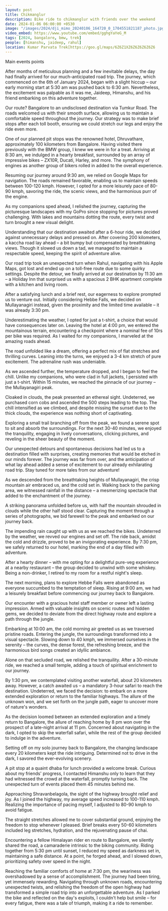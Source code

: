 ```yaml
---
layout: post
title: Chikmanglur
description: Bike ride to chikmanglur with friends over the weekend
date: 2024-01-06 06:00:00 +0530
image: "/images/2024/dji_mimo_20240106_164720_0_1704551821187_photo.jpg"
video_embed: https://www.youtube.com/embed/gghgYaYeG_M
tags: [2024, bangalore, bmw, trek]
people: [himanshu, jaideep, rahul]
location: Kumar Parvata Trek[https://goo.gl/maps/6Z6Z1XZ6Z6Z6Z6Z6Z6
---
```


Main events points

After months of meticulous planning and a few inevitable delays, the day had finally arrived for our much-anticipated road trip. The journey, which commenced on the 6th of January 2024, began with a slight hiccup – our early morning start at 5:30 am was pushed back to 6:30 am. Nevertheless, the excitement was palpable as it was me, Jaideep, Himanshu, and his friend embarking on this adventure together.

Our route? Bangalore to an undisclosed destination via Tumkur Road. The roads welcomed us with their smooth surface, allowing us to maintain a comfortable speed throughout the journey. Our strategy was to make brief stops after each toll booth, ensuring we could stretch our legs and enjoy the ride even more.

One of our planned pit stops was the renowned hotel, Dhruvathare, approximately 100 kilometers from Bangalore. Having visited there previously with the BMW group, I knew we were in for a treat. Arriving at 8:30 am, we indulged in a hearty breakfast, surrounded by an array of impressive bikes – ZX10R, Ducati, Harley, and more. The symphony of engines as another group of bikers rolled in added to the overall experience.

Resuming our journey around 9:30 am, we relied on Google Maps for navigation. The roads remained favorable, enabling us to maintain speeds between 100-120 kmph. However, I opted for a more leisurely pace of 80-90 kmph, savoring the ride, the scenic views, and the harmonious purr of the engine.

As my companions sped ahead, I relished the journey, capturing the picturesque landscapes with my GoPro since stopping for pictures proved challenging. With lakes and mountains dotting the route, every twist and turn brought a new visual delight.

Understanding that our destination awaited after a 6-hour ride, we decided against unnecessary delays and pressed on. After covering 200 kilometers, a kaccha road lay ahead – a bit bumpy but compensated by breathtaking views. Though it slowed us down a tad, we managed to maintain a respectable speed, keeping the spirit of adventure alive.

Our road trip took an unexpected turn when Rahul, navigating with his Apple Maps, got lost and ended up on a toll-free route due to some quirky settings. Despite the detour, we finally arrived at our destination by 11:30 am – a Holiday Inn that surprised us with a spacious 2 BHK apartment complete with a kitchen and living room.

After a satisfying lunch and a brief rest, our eagerness to explore prompted us to venture out. Initially considering Hebbe Falls, we decided on Mullayanagiri instead, given the proximity and the limited time available – it was already 3:30 pm.

Underestimating the weather, I opted for just a t-shirt, a choice that would have consequences later on. Leaving the hotel at 4:00 pm, we entered the mountainous terrain, encountering a checkpoint where a nominal fee of 10rs per bike was required. As I waited for my companions, I marveled at the amazing roads ahead.

The road unfolded like a dream, offering a perfect mix of flat stretches and thrilling curves. Leaning into the turns, we enjoyed a 3-4 km stretch of pure excitement. The adrenaline rush was undeniable.

As we ascended further, the temperature dropped, and I began to feel the chill. Unlike my companions, who were clad in full jackets, I persisted with just a t-shirt. Within 15 minutes, we reached the pinnacle of our journey – the Mullayanagiri peak.

Cloaked in clouds, the peak presented an ethereal sight. Undeterred, we purchased corn cobs and ascended the 500 steps leading to the top. The chill intensified as we climbed, and despite missing the sunset due to the thick clouds, the experience was nothing short of captivating.

Exploring a small trail branching off from the peak, we found a serene spot to sit and absorb the surroundings. For the next 30-40 minutes, we enjoyed the tranquility, engaging in lively conversations, clicking pictures, and reveling in the sheer beauty of the moment.

Our unexpected detours and spontaneous decisions had led us to a destination filled with surprises, creating memories that would be etched in our minds forever. The journey was far from over, and the anticipation of what lay ahead added a sense of excitement to our already exhilarating road trip. Stay tuned for more tales from our adventure!

As we descended from the breathtaking heights of Mullayanagiri, the crisp mountain air embraced us, and the cold set in. Walking back to the parking area, we witnessed rainfall in the distance – a mesmerizing spectacle that added to the enchantment of the journey.

A striking panorama unfolded before us, with half the mountain shrouded in clouds while the other half stood clear. Capturing the moment through a series of photographs, we bid farewell to the peak and embarked on our journey back.

The impending rain caught up with us as we reached the bikes. Undeterred by the weather, we revved our engines and set off. The ride back, amidst the cold and drizzle, proved to be an invigorating experience. By 7:30 pm, we safely returned to our hotel, marking the end of a day filled with adventure.

After a hearty dinner – with me opting for a delightful pure-veg experience at a nearby restaurant – the group decided to unwind with some whiskey. Being a non-drinker, I retired to my room for a restful night's sleep.

The next morning, plans to explore Hebbe Falls were abandoned as everyone succumbed to the temptation of sleep. Rising at 9:00 am, we had a leisurely breakfast before commencing our journey back to Bangalore.

Our encounter with a gracious hotel staff member or owner left a lasting impression. Armed with valuable insights on scenic routes and hidden gems, we decided to deviate from the direct highway route and explore a path through the jungle.

Embarking at 10:00 am, the cold morning air greeted us as we traversed pristine roads. Entering the jungle, the surroundings transformed into a visual spectacle. Slowing down to 40 kmph, we immersed ourselves in the serenity – the curves, the dense forest, the refreshing breeze, and the harmonious bird songs created an idyllic ambiance.

Alone on that secluded road, we relished the tranquility. After a 30-minute ride, we reached a small temple, adding a touch of spiritual enrichment to our journey.

By 1:30 pm, we contemplated visiting another waterfall, about 20 kilometers away. However, a catch awaited us – a mandatory 3-hour safari to reach the destination. Undeterred, we faced the decision: to embark on a more extended exploration or return to the familiar highways. The allure of the unknown won, and we set forth on the jungle path, eager to uncover more of nature's wonders.

As the decision loomed between an extended exploration and a timely return to Bangalore, the allure of reaching home by 8 pm won over the prospect of a late-night arrival at 11 pm. Concerned about navigating in the dark, I opted to skip the waterfall safari, while the rest of the group decided to indulge in the adventure.

Setting off on my solo journey back to Bangalore, the changing landscape every 20 kilometers kept the ride intriguing. Determined not to drive in the dark, I savored the ever-evolving scenery.

A pit stop at a quaint dhaba for lunch provided a welcome break. Curious about my friends' progress, I contacted Himanshu only to learn that they had witnessed the crowd at the waterfall, promptly turning back. The unexpected turn of events placed them 45 minutes behind me.

Approaching Shravanbelagola, the sight of the highway brought relief and joy. As I joined the highway, my average speed increased to 100-110 kmph. Realizing the importance of pacing myself, I adjusted to 80-90 kmph to avoid fatigue.

The straight stretches allowed me to cover substantial ground, enjoying the freedom to stop whenever I pleased. Brief breaks every 50-60 kilometers included leg stretches, hydration, and the rejuvenating pause of chai.

Encountering a fellow Himalayan rider en route to Bangalore, we silently shared the road, a camaraderie intrinsic to the biking community. Riding together from 5:30 pm until sunset, I reduced my speed as darkness set in, maintaining a safe distance. At a point, he forged ahead, and I slowed down, prioritizing safety over speed in the night.

Reaching the familiar comforts of home at 7:30 pm, the weariness was overshadowed by a sense of accomplishment. The journey had been tiring, yet immensely rewarding. Navigating through unknown roads, encountering unexpected twists, and relishing the freedom of the open highway had transformed a simple road trip into an unforgettable adventure. As I parked the bike and reflected on the day's exploits, I couldn't help but smile – for every fatigue, there was a tale of triumph, making it a ride to remember.
